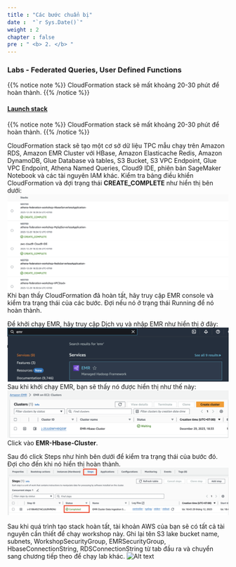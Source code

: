 ```yaml
---
title : "Các bước chuẩn bị"
date :  "`r Sys.Date()`" 
weight : 2 
chapter : false
pre : " <b> 2. </b> "
---
```


### Labs - Federated Queries, User Defined Functions

  
{{% notice note %}}
CloudFormation stack sẽ mất khoảng 20-30 phút để hoàn thành.
{{% /notice %}}

#### **[Launch stack](https://console.aws.amazon.com/cloudformation/home?region=us-east-1#/stacks/new?stackName=athena-federation-workshop&templateURL=https://ws-assets-prod-iad-r-iad-ed304a55c2ca1aee.s3.us-east-1.amazonaws.com/9981f1a1-abdc-49b5-8387-cb01d238bb78/v1/CloudFormation/Athena-Federation-Workshop.yaml)**

{{% notice note %}}
CloudFormation stack sẽ mất khoảng 20-30 phút để hoàn thành.
{{% /notice %}}

CloudFormation stack sẽ tạo một cơ sở dữ liệu TPC mẫu chạy trên Amazon RDS, Amazon EMR Cluster với HBase, Amazon Elasticache Redis, Amazon DynamoDB, Glue Database và tables, S3 Bucket, S3 VPC Endpoint, Glue VPC Endpoint, Athena Named Queries, Cloud9 IDE, phiên bản SageMaker Notebook và các tài nguyên IAM khác. Kiểm tra bảng điều khiển CloudFormation và đợi trạng thái **CREATE_COMPLETE** như hiển thị bên dưới:
![Alt text](<hinh 1.1.png>)
Khi bạn thấy CloudFormation đã hoàn tất, hãy truy cập EMR console và kiểm tra trạng thái của các bước. Đợi nếu nó ở trạng thái Running để nó hoàn thành.

Để khởi chạy EMR, hãy truy cập Dịch vụ và nhập EMR như hiển thị ở đây:
![Alt text](<hinh 1.2.png>)
Sau khi khởi chạy EMR, bạn sẽ thấy nó được hiển thị như thế này:
![Alt text](<hinh 1.3.png>)
Click vào **EMR-Hbase-Cluster**.

Sau đó click Steps như hình bên dưới để kiểm tra trạng thái của bước đó. Đợi cho đến khi nó hiển thị hoàn thành.
![Alt text](<hinh 1.4.png>)

Sau khi quá trình tạo stack hoàn tất, tài khoản AWS của bạn sẽ có tất cả tài nguyên cần thiết để chạy workshop này. Ghi lại tên S3 lake bucket name, subnets, WorkshopSecurityGroup, EMRSecurityGroup, HbaseConnectionString, RDSConnectionString từ tab đầu ra và chuyển sang chương tiếp theo để chạy lab khác.
​![Alt text](<hình 1.5.png>)
